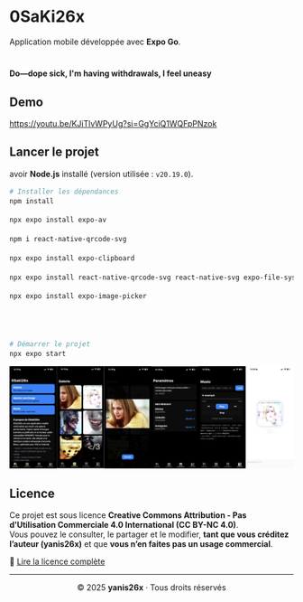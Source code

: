 # 0SaKi26x
Application mobile développée avec **Expo Go**.
#
**Do—dope sick, I'm having withdrawals, I feel uneasy**

## Demo
https://youtu.be/KJiTlvWPyUg?si=GgYciQ1WQFpPNzok

## Lancer le projet

avoir **Node.js** installé (version utilisée : `v20.19.0`).

```bash
# Installer les dépendances
npm install

npx expo install expo-av

npm i react-native-qrcode-svg

npx expo install expo-clipboard

npx expo install react-native-qrcode-svg react-native-svg expo-file-system expo-media-library

npx expo install expo-image-picker




# Démarrer le projet
npx expo start
```



![alt text](https://github.com/yanis26x/0SaKi/blob/main/assets/screens/OsakiScreen2.jpg)

## Licence

Ce projet est sous licence **Creative Commons Attribution - Pas d’Utilisation Commerciale 4.0 International (CC BY-NC 4.0)**.  
Vous pouvez le consulter, le partager et le modifier, **tant que vous créditez l’auteur (yanis26x)** et que **vous n’en faites pas un usage commercial**.  

🔗 [Lire la licence complète](https://creativecommons.org/licenses/by-nc/4.0/deed.fr)

---

<p align="center">© 2025 <b>yanis26x</b> · Tous droits réservés </p>


